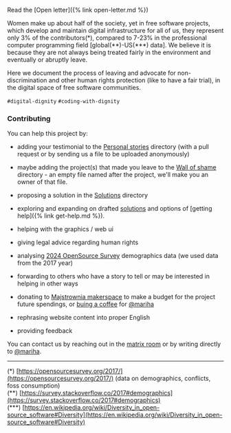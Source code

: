 
Read the [Open letter]({% link open-letter.md %})

Women make up about half of the society, yet in free software projects, which develop and maintain digital infrastructure for all of us, they represent only 3% of the contributors(\*), compared to 7-23% in the professional computer programming field [global(\*\*)-US(\*\*\*) data]. We believe it is because they are not always being treated fairly in the environment and eventually or abruptly leave.

Here we document the process of leaving and advocate for non-discrimination and other human rights protection (like to have a fair trial), in the digital space of free software communities.

`#digital-dignity` `#coding-with-dignity`


### Contributing

You can help this project by:

- adding your testimonial to the [Personal stories](https://github.com/OneWomanLess/OneWomanLess.github.io/tree/main/personal-stories) directory (with a pull request or by sending us a file to be uploaded anonymously)
- maybe adding the project(s) that made you leave to the [Wall of shame](https://github.com/OneWomanLess/OneWomanLess.github.io/tree/main/wall-of-shame) directory - an empty file named after the project, we'll make you an owner of that file.
  
- proposing a solution in the [Solutions](https://github.com/OneWomanLess/OneWomanLess.github.io/tree/main/solutions) directory

- exploring and expanding on drafted [solutions](https://github.com/OneWomanLess/OneWomanLess.github.io/tree/main/solutions) and options of [getting help]({% link get-help.md %}).

- helping with the graphics / web ui

- giving legal advice regarding human rights

- analysing [2024 OpenSource Survey](https://opensourcesurvey.org/2024/) demographics data (we used data from the 2017 year)

- forwarding to others who have a story to tell or may be interested in helping in other ways

- donating to [Majstrownia makerspace](https://opencollective.com/majstrownia/projects/digital-commons) to make a budget for the project future spendings, or [buing a coffee](https://liberapay.com/mariha) for [@mariha](https://github.com/mariha)

- rephrasing website content into proper English

- providing feedback

You can contact us by reaching out in the [matrix room](https://matrix.to/#/#human-rights-in-foss:matrix.org) or by writing directly to [@mariha](https://github.com/mariha).

---

(\*) [https://opensourcesurvey.org/2017/](https://opensourcesurvey.org/2017/) (data on demographics, conflicts, foss consumption) \
(\*\*) [https://survey.stackoverflow.co/2017#demographics](https://survey.stackoverflow.co/2017#demographics) \
(\*\*\*) [https://en.wikipedia.org/wiki/Diversity_in_open-source_software#Diversity](https://en.wikipedia.org/wiki/Diversity_in_open-source_software#Diversity)
